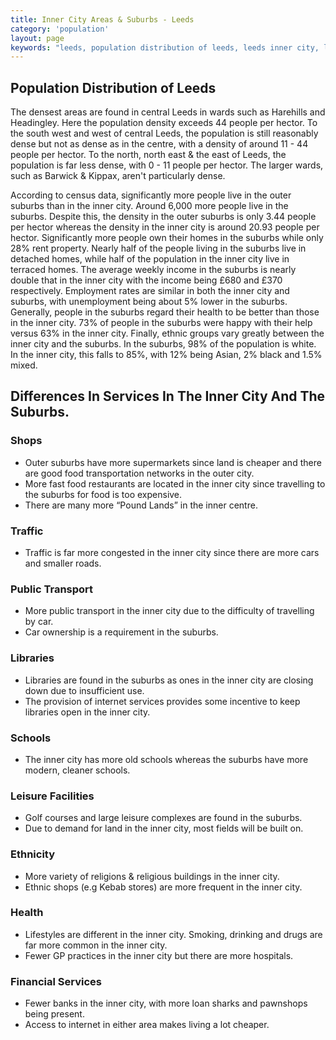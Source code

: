 ```yaml
---
title: Inner City Areas & Suburbs - Leeds
category: 'population'
layout: page
keywords: "leeds, population distribution of leeds, leeds inner city, leeds suburbs, example of inner city area, example of suburb"
---
```


## Population Distribution of Leeds

The densest areas are found in central Leeds in wards such as Harehills and Headingley. Here the population density exceeds 44 people per hector. To the south west and west of central Leeds, the population is still reasonably dense but not as dense as in the centre, with a density of around 11 - 44 people per hector. To the north, north east & the east of Leeds, the population is far less dense, with 0 - 11 people per hector. The larger wards, such as Barwick & Kippax, aren't particularly dense. 

According to census data, significantly more people live in the outer suburbs than in the inner city. Around 6,000 more people live in the suburbs. Despite this, the density in the outer suburbs is only 3.44 people per hector whereas the density in the inner city is around 20.93 people per hector. Significantly more people own their homes in the suburbs while only 28% rent property. Nearly half of the people living in the suburbs live in detached homes, while half of the population in the inner city live in terraced homes. The average weekly income in the suburbs is nearly double that in the inner city with the income being £680 and £370 respectively. Employment rates are similar in both the inner city and suburbs, with unemployment being about 5% lower in the suburbs. Generally, people in the suburbs regard their health to be better than those in the inner city. 73% of people in the suburbs were happy with their help versus 63% in the inner city. Finally, ethnic groups vary greatly between the inner city and the suburbs. In the suburbs, 98% of the population is white. In the inner city, this falls to 85%, with 12% being Asian, 2% black and 1.5% mixed.

## Differences In Services In The Inner City And The Suburbs. 

### Shops

- Outer suburbs have more supermarkets since land is cheaper and there are good food transportation networks in the outer city.
- More fast food restaurants are located in the inner city since travelling to the suburbs for food is too expensive. 
- There are many more “Pound Lands” in the inner centre. 

### Traffic

- Traffic is far more congested in the inner city since there are more cars and smaller roads. 

### Public Transport

- More public transport in the inner city due to the difficulty of travelling by car. 
- Car ownership is a requirement in the suburbs. 

### Libraries

- Libraries are found in the suburbs as ones in the inner city are closing down due to insufficient use. 
- The provision of internet services provides some incentive to keep libraries open in the inner city. 

### Schools

- The inner city has more old schools whereas the suburbs have more modern, cleaner schools.

### Leisure Facilities

- Golf courses and large leisure complexes are found in the suburbs. 
- Due to demand for land in the inner city, most fields will be built on.

### Ethnicity

- More variety of religions & religious buildings in the inner city. 
- Ethnic shops (e.g Kebab stores) are more frequent in the inner city.

### Health

- Lifestyles are different in the inner city. Smoking, drinking and drugs are far more common in the inner city.
- Fewer GP practices in the inner city but there are more hospitals. 

### Financial Services

- Fewer banks in the inner city, with more loan sharks and pawnshops being present.
- Access to internet in either area makes living a lot cheaper.